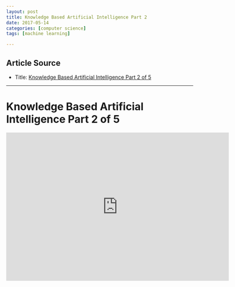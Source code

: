 ```yaml
---
layout: post
title: Knowledge Based Artificial Intelligence Part 2
date: 2017-05-14
categories: [computer science]
tags: [machine learning]

---
```


## Article Source
* Title: [Knowledge Based Artificial Intelligence Part 2 of 5](https://www.youtube.com/watch?v=YoVfpMRRigE&list=PLAwxTw4SYaPkbpTYapAPkmAG4CX6c4zbe)

---

Knowledge Based Artificial Intelligence Part 2 of 5
=========================================

<iframe width="600" height="400" src="https://www.youtube.com/embed/YoVfpMRRigE?list=PLAwxTw4SYaPkbpTYapAPkmAG4CX6c4zbe" frameborder="0" allowfullscreen></iframe>